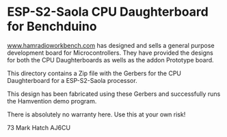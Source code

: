 # ESP-S2-Saola CPU Daughterboard for Benchduino
 
www.hamradioworkbench.com has designed and sells a general purpose development
board for Microcontrollers. They have provided the designs for both the CPU
Daughterboards as wells as the addon Prototype board.

This directory contains a Zip file with the Gerbers for the CPU Daughterboard for a 
ESP-S2-Saola processor.

This design has been fabricated using these Gerbers and successfully runs the 
Hamvention demo program.

There is absolutely no warranty here. Use this at your own risk!



73
Mark Hatch
AJ6CU

